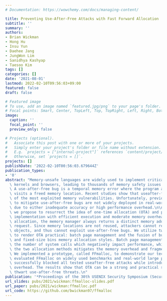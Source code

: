 ```yaml
---
# Documentation: https://wowchemy.com/docs/managing-content/

title: Preventing Use-After-Free Attacks with Fast Forward Allocation
subtitle: ''
summary: ''
authors:
- Brian Wickman
- Hong Hu
- Insu Yun
- Daehee Jang
- JungWon Lim
- Sanidhya Kashyap
- Taesoo Kim
tags: []
categories: []
date: '2021-08-01'
lastmod: 2022-02-10T09:56:03+09:00
featured: false
draft: false

# Featured image
# To use, add an image named `featured.jpg/png` to your page's folder.
# Focal points: Smart, Center, TopLeft, Top, TopRight, Left, Right, BottomLeft, Bottom, BottomRight.
image:
  caption: ''
  focal_point: ''
  preview_only: false

# Projects (optional).
#   Associate this post with one or more of your projects.
#   Simply enter your project's folder or file name without extension.
#   E.g. `projects = ["internal-project"]` references `content/project/deep-learning/index.md`.
#   Otherwise, set `projects = []`.
projects: []
publishDate: '2022-02-10T00:56:03.679644Z'
publication_types:
- '0'
abstract: "Memory-unsafe languages are widely used to implement critical systems like\
  \ kernels and browsers, leading to thousands of memory safety issues every year.\
  \ A use-after-free bug is a temporal memory error where the program accidentally\
  \ visits a freed memory location. Recent studies show that useafter-free is one\
  \ of the most exploited memory vulnerabilities. Unfortunately, previous efforts\
  \ to mitigate use-after-free bugs are not widely deployed in real-world programs\
  \ due to either inadequate accuracy or high performance overhead.\n\nIn this paper,\
  \ we propose to resurrect the idea of one-time allocation (OTA) and provide a practical\
  \ implementation with efficient execution and moderate memory overhead. With onetime\
  \ allocation, the memory manager always returns a distinct memory address for each\
  \ request. Since memory locations are not reused, attackers cannot reclaim freed\
  \ objects, and thus cannot exploit use-after-free bugs. We utilize two techniques\
  \ to render OTA practical: batch page management and the fusion of bump-pointer\
  \ and fixed-size bins memory allocation styles. Batch page management helps reduce\
  \ the number of system calls which negatively impact performance, while blending\
  \ the two allocation methods mitigates the memory overhead and fragmentation issues.\
  \ We implemented a prototype, called FFmalloc, to demonstrate our techniques. We\
  \ evaluated FFmalloc on widely used benchmarks and real-world large programs. FFmalloc\
  \ successfully blocked all tested useafter-free attacks while introducing moderate\
  \ overhead. The results show that OTA can be a strong and practical solution to\
  \ thwart use-after-free threats.\n"
publication: '*Proceedings of the 30th USENIX Security Symposium (Security)*'
url_slides: pubs/2021/wickman:ffmalloc-slides.pdf
url_paper: pubs/2021/wickman:ffmalloc.pdf
url_code: https://github.com/bwickman97/ffmalloc
---
```

